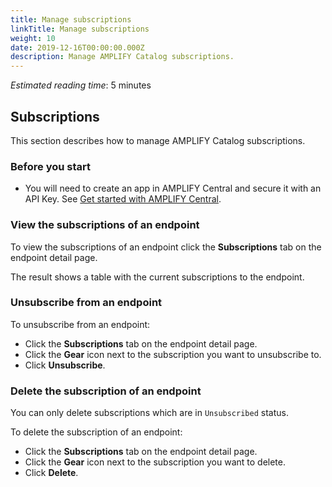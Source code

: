 ```yaml
---
title: Manage subscriptions
linkTitle: Manage subscriptions
weight: 10
date: 2019-12-16T00:00:00.000Z
description: Manage AMPLIFY Catalog subscriptions.
---
```

*Estimated reading time*: 5 minutes

## Subscriptions

This section describes how to manage AMPLIFY Catalog subscriptions.

### Before you start

* You will need to create an app in AMPLIFY Central and secure it with an API Key. See [Get started with AMPLIFY Central](/docs/central/quickstart).

### View the subscriptions of an endpoint

To view the subscriptions of an endpoint click the **Subscriptions** tab on the endpoint detail page.

The result shows a table with the current subscriptions to the endpoint.

### Unsubscribe from an endpoint

To unsubscribe from an endpoint:

* Click the **Subscriptions** tab on the endpoint detail page.
* Click the **Gear** icon next to the subscription you want to unsubscribe to.
* Click **Unsubscribe**.

### Delete the subscription of an endpoint

You can only delete subscriptions which are in `Unsubscribed` status.

To delete the subscription of an endpoint:

* Click the **Subscriptions** tab on the endpoint detail page.
* Click the **Gear** icon next to the subscription you want to delete.
* Click **Delete**.
